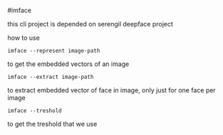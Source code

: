 #imface

this cli project is depended on serengil deepface project

how to use

```
imface --represent image-path
```
to get the embedded vectors of an image

```
imface --extract image-path
```
to extract embedded vector of face in image, only just for one face per image

```
imface --treshold
```
to get the treshold that we use